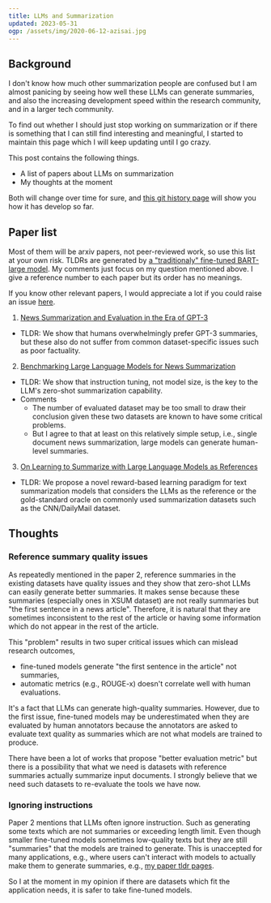 ```yaml
---
title: LLMs and Summarization
updated: 2023-05-31
ogp: /assets/img/2020-06-12-azisai.jpg
---
```


## Background

I don't know how much other summarization people are confused but I am almost panicing by seeing how well these LLMs can generate summaries, and also the increasing development speed within the research community, and in a larger tech community.

To find out whether I should just stop working on summarization or if there is something that I can still find interesting and meaningful, I started to maintain this page which I will keep updating until I go crazy.

This post contains the following things.

- A list of papers about LLMs on summarization
- My thoughts at the moment

Both will change over time for sure, and [this git history page](https://github.com/sobamchan/sobamchan.github.io/commits/master/_posts/2023-05-31-llms-summarization.md) will show you how it has develop so far.


## Paper list

Most of them will be arxiv papers, not peer-reviewed work, so use this list at your own risk.
TLDRs are generated by [a "traditionaly" fine-tuned BART-large model](https://github.com/sobamchan/schnitsum/).
My comments just focus on my question mentioned above.
I give a reference number to each paper but its order has no meanings.

If you know other relevant papers, I would appreciate a lot if you could raise an issue [here](https://github.com/sobamchan/sobamchan.github.io).

1. [News Summarization and Evaluation in the Era of GPT-3](http://arxiv.org/abs/2209.12356)
  - TLDR: We show that humans overwhelmingly prefer GPT-3 summaries, but these also do not suffer from common dataset-specific issues such as poor factuality.
2. [Benchmarking Large Language Models for News Summarization](http://arxiv.org/abs/2301.13848)
  - TLDR: We show that instruction tuning, not model size, is the key to the LLM's zero-shot summarization capability.
  - Comments
    - The number of evaluated dataset may be too small to draw their conclusion given these two datasets are known to have some critical problems.
    - But I agree to that at least on this relatively simple setup, i.e., single document news summarization, large models can generate human-level summaries.
3. [On Learning to Summarize with Large Language Models as References](http://arxiv.org/abs/2305.14239)
  - TLDR: We propose a novel reward-based learning paradigm for text summarization models that considers the LLMs as the reference or the gold-standard oracle on commonly used summarization datasets such as the CNN/DailyMail dataset.



## Thoughts

### Reference summary quality issues

As repeatedly mentioned in the paper 2, reference summaries in the existing datasets have quality issues and they show that zero-shot LLMs can easily generate better summaries. It makes sense because these summaries (especially ones in XSUM dataset) are not really summaries but "the first sentence in a news article". Therefore, it is natural that they are sometimes inconsistent to the rest of the article or having some information which do not appear in the rest of the article.

This "problem" results in two super critical issues which can mislead research outcomes,

- fine-tuned models generate "the first sentence in the article" not summaries,
- automatic metrics (e.g., ROUGE-x) doesn't correlate well with human evaluations.

It's a fact that LLMs can generate high-quality summaries. However, due to the first issue, fine-tuned models may be underestimated when they are evaluated by human annotators because the annotators are asked to evaluate text quality as summaries which are not what models are trained to produce.

There have been a lot of works that propose "better evaluation metric" but there is a possibility that what we need is datasets with reference summaries actually summarize input documents.
I strongly believe that we need such datasets to re-evaluate the tools we have now.


### Ignoring instructions

Paper 2 mentions that LLMs often ignore instruction. Such as generating some texts which are not summaries or exceeding length limit. Even though smaller fine-tuned models sometimes low-quality texts but they are still "summaries" that the models are trained to generate.
This is unaccepted for many applications, e.g., where users can't interact with models to actually make them to generate summaries, e.g., [my paper tldr pages](https://sotaro.io/tldrs).

So I at the moment in my opinion if there are datasets which fit the application needs, it is safer to take fine-tuned models.
